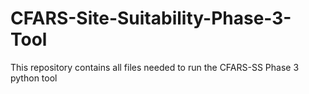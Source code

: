 # CFARS-Site-Suitability-Phase-3-Tool
This repository contains all files needed to run the CFARS-SS Phase 3 python tool 
